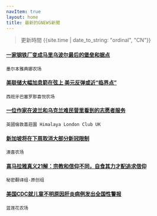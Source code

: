 ```yaml
---
navItem: true
layout: home
title: 最新的GNEWS新聞
---
```


> 更新時間 {{site.time | date_to_string: "ordinal", "CN"}}

#### [一家钢铁厂变成马里乌波尔最后的堡垒和据点](/OctoPress.Sync.Core.CategoryConfig/gnews/2396866.md)
 `墨尔本雅典娜农场`

#### [美联储大幅加息箭在弦上 美元反弹或近“临界点”](/OctoPress.Sync.Core.CategoryConfig/gnews/2396842.md)
 `西班牙巴塞罗那喜悦农场`

#### [一位作家在波兰和乌克兰难民营里看到的志愿者服务](/OctoPress.Sync.Core.CategoryConfig/gnews/2396386.md)
 `英國倫敦喜莊園 Himalaya London Club UK`

#### [新加坡将在下周取消大部分新冠限制](/OctoPress.Sync.Core.CategoryConfig/gnews/2396036.md)
 `澳喜农场`

#### [喜马拉雅真义21解：宗教和信仰不同，自食其力才配追求信仰](/OctoPress.Sync.Core.CategoryConfig/gnews/2396033.md)
 `秘密翻译组-原创组`

#### [美国CDC就儿童不明原因肝炎病例发出全国性警报](/OctoPress.Sync.Core.CategoryConfig/gnews/2396016.md)
 `蓝莲花农场`

